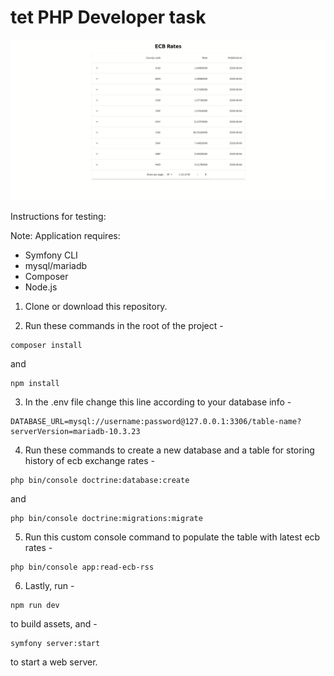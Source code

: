 # tet PHP Developer task

![](tet-php.gif)

Instructions for testing:

Note: Application requires: 
- Symfony CLI
- mysql/mariadb
- Composer
- Node.js

1. Clone or download this repository.

2. Run these commands in the root of the project -
```
composer install
```
and
```
npm install
```

3. In the .env file change this line according to your database info -
```
DATABASE_URL=mysql://username:password@127.0.0.1:3306/table-name?serverVersion=mariadb-10.3.23
```
  
4. Run these commands to create a new database and a table for storing history of ecb exchange rates -
```
php bin/console doctrine:database:create
```
and
```
php bin/console doctrine:migrations:migrate
```


5. Run this custom console command to populate the table with latest ecb rates -
```
php bin/console app:read-ecb-rss
```

6. Lastly, run -
```
npm run dev
```
to build assets, and -
```
symfony server:start
```
to start a web server. 
